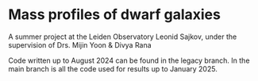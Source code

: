 # Mass profiles of dwarf galaxies
A summer project at the Leiden Observatory
Leonid Sajkov, under the supervision of Drs. Mijin Yoon & Divya Rana

Code written up to August 2024 can be found in the legacy branch. In the main branch is all the code used for results up to January 2025.
